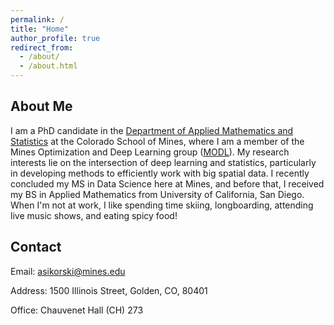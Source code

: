 ```yaml
---
permalink: /
title: "Home"
author_profile: true
redirect_from: 
  - /about/
  - /about.html
---
```



About Me
------
I am a PhD candidate in the [Department of Applied Mathematics and Statistics](https://ams.mines.edu/) at the Colorado School of Mines, where I am a member of the Mines Optimization and Deep Learning group ([MODL](https://ams.mines.edu/optimization-and-deep-learning/)). My research interests lie on the intersection of deep learning and statistics, particularly in developing methods to efficiently work with big spatial data. I recently concluded my MS in Data Science here at Mines, and before that, I received my BS in Applied Mathematics from University of California, San Diego. When I'm not at work, I like spending time skiing, longboarding, attending live music shows, and eating spicy food! 

Contact
------
Email: asikorski@mines.edu

Address: 1500 Illinois Street, Golden, CO, 80401

Office: Chauvenet Hall (CH) 273

